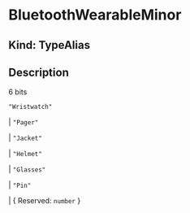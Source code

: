# **BluetoothWearableMinor**

## **Kind: TypeAlias**

## **Description**

6 bits

`"Wristwatch"`

| `"Pager"`

| `"Jacket"`

| `"Helmet"`

| `"Glasses"`

| `"Pin"`

| { Reserved: `number` }
